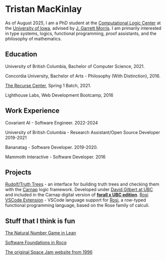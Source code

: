 # Tristan MacKinlay

As of August 2025, I am a PhD student at the [Computational Logic Center](https://clc.cs.uiowa.edu/site/) at the [University of Iowa](https://provost.uiowa.edu/people/herky-hawk), advised by [J. Garrett Morris](https://jgbm.github.io/). I am primarily interested in type systems, logics, functional programming, proof assistants, and the philosophy of mathematics.

## Education
University of British Columbia, Bachelor of Computer Science, 2021.

Concordia University, Bachelor of Arts - Philosophy (With Distinction), 2016.

[The Recurse Center](https://www.recurse.com/), Spring 1 Batch, 2021.

Lighthouse Labs, Web Development Bootcamp, 2016

## Work Experience
Covariant AI - Software Engineer. 2022-2024

University of British Columbia - Research Assistant/Open Source Developer 2019-2021

Bananatag - Software Developer. 2019-2020.

Mammoth Interactive - Software Developer. 2016

## Projects
[Rudolf/Truth Trees](https://ubc-carnap-team.github.io/Rudolf/) - an interface for building truth trees and checking them with the [Carnap](https://carnap.io/) logic framework. Developed under [David Gilbert at UBC](https://philosophy.ubc.ca/profile/david-gilbert/) and included in the Carnap digital version of **[forall x UBC edition](https://carnap.philosophy.ubc.ca/book)**.
[Rosi VSCode Extension](https://marketplace.visualstudio.com/items?itemName=clc-iowa.rosi-vscode) - VSCode language support for [Rosi](https://github.com/IowaFP/Rosi), a row-typed functional programming language, based on the Rose family of calculi.

## Stuff that I think is fun
[The Natural Number Game in Lean](https://adam.math.hhu.de/#/g/leanprover-community/nng4)

[Software Foundations in Rocq](https://softwarefoundations.cis.upenn.edu/)

[The original Space Jam website from 1996](https://www.spacejam.com/1996/)
